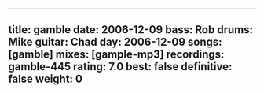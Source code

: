 
---
title: gamble
date: 2006-12-09
bass:	Rob
drums:	Mike
guitar:	Chad
day: 2006-12-09
songs: [gamble]
mixes: [gample-mp3]
recordings: gamble-445
rating: 7.0
best: false
definitive: false
weight: 0
---
